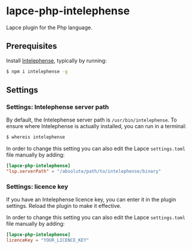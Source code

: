 # lapce-php-intelephense

Lapce plugin for the Php language.

## Prerequisites

Install [Intelephense](https://github.com/bmewburn/intelephense-docs/blob/master/installation.md),
typically by running:

```sh
$ npm i intelephense -g
```

## Settings

### Settings: Intelephense server path

By default, the Intelephense server path is `/usr/bin/intelephense`. To ensure where Intelephense is
actually installed, you can run in a terminal:

```sh
$ whereis intelephense
```

In order to change this setting you can also edit the Lapce `settings.toml` file manually by adding:

```toml
[lapce-php-intelephense]
"lsp.serverPath" = "/absolute/path/to/intelephense/binary"
```

### Settings: licence key

If you have an Intelephense licence key, you can enter it in the plugin settings. Reload the plugin to make it
effective.

In order to change this setting you can also edit the Lapce `settings.toml` file manually by adding:

```toml
[lapce-php-intelephense]
licenceKey = "YOUR_LICENCE_KEY"
```
